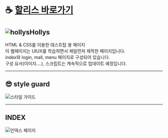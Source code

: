 # ☕ [할리스 바로가기](https://leekeunae.github.io/hollys/)

## ![hollys](https://leekeunae.github.io/hollys/favicon.png)Hollys
HTML & CSS를 이용한 데스트탑 용 페이지  
이 웹페이지는 UIUX를 학습하면서 제일먼저 제작한 페이지입니다.  
index와 login, mall, menu  페이지로 구성되어 있습니다.  
구성 요서(이미지....), 스크립트는 계속적으로 업데이트 예정입니다.  

***


## 😎 style guard
![스타일 가이드](https://leekeunae.github.io/hollys/images/STYLEGUIDE.jpg)

***

## INDEX
![인덱스 페이지](https://leekeunae.github.io/hollys/images/index.png)
